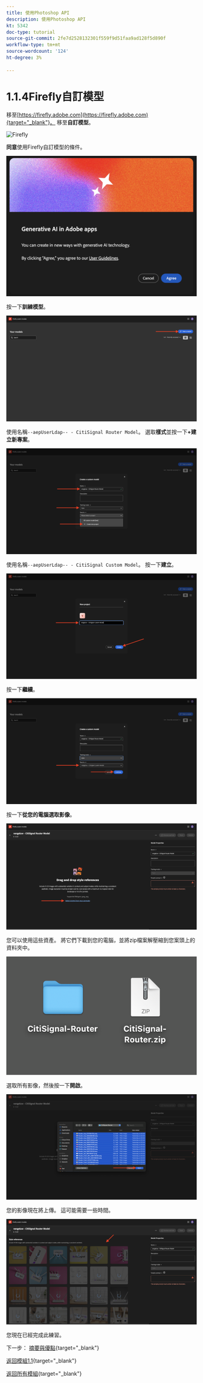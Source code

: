 ```yaml
---
title: 使用Photoshop API
description: 使用Photoshop API
kt: 5342
doc-type: tutorial
source-git-commit: 2fe7d2528132301f559f9d51faa9ad128f5d890f
workflow-type: tm+mt
source-wordcount: '124'
ht-degree: 3%

---
```


# 1.1.4Firefly自訂模型

移至[https://firefly.adobe.com](https://firefly.adobe.com){target="_blank"}。 移至&#x200B;**自訂模型**。

![Firefly](./images/ffcm1.png)

**同意**&#x200B;使用Firefly自訂模型的條件。

![Firefly](./images/ffcm2.png)

按一下&#x200B;**訓練模型**。

![Firefly](./images/ffcm3.png)

使用名稱`--aepUserLdap-- - CitiSignal Router Model`。 選取&#x200B;**樣式**&#x200B;並按一下&#x200B;**+建立新專案**。

![Firefly](./images/ffcm4.png)

使用名稱`--aepUserLdap-- - CitiSignal Custom Model`。 按一下&#x200B;**建立**。

![Firefly](./images/ffcm5.png)

按一下&#x200B;**繼續**。

![Firefly](./images/ffcm6.png)

按一下&#x200B;**從您的電腦選取影像**。

![Firefly](./images/ffcm7.png)

您可以使用這些資產。 將它們下載到您的電腦，並將zip檔案解壓縮到您案頭上的資料夾中。

![Firefly](./images/ffcm8.png)

選取所有影像，然後按一下&#x200B;**開啟**。

![Firefly](./images/ffcm9.png)

您的影像現在將上傳。 這可能需要一些時間。

![Firefly](./images/ffcm10.png)

您現在已經完成此練習。

下一步： [摘要與優點](./summary.md){target="_blank"}

[返回模組1.1](./firefly-services.md){target="_blank"}

[返回所有模組](./../../../overview.md){target="_blank"}
